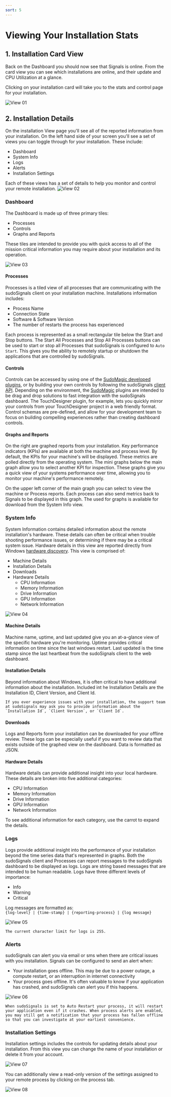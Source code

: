 ```yaml
---
sort: 5
---
```


# Viewing Your Installation Stats

## 1. Installation Card View

Back on the Dashboard you should now see that Signals is online. From the card view you can see which installations are online, and their update and CPU Utilization at a glance.

Clicking on your installation card will take you to the stats and control page for your installation.

![View 01](../assets/images/view-installation/view-stats-001.png)


## 2. Installation Details

On the installation View page you'll see all of the reported information from your installation. On the left hand side of your screen you'll see a set of views you can toggle through for your installation. These include:
* Dashboard
* System Info
* Logs
* Alerts
* Installation Settings

Each of these views has a set of details to help you monitor and control your remote installation.
![View 02](../assets/images/view-installation/view-stats-002.png)

### Dashboard

The Dashboard is made up of three primary tiles:
* Processes
* Controls
* Graphs and Reports

These tiles are intended to provide you with quick access to all of the mission critical information you may require about your installation and its operation.

![View 03](../assets/images/view-installation/view-stats-003.png)

#### Processes
Processes is a tiled view of all processes that are communicating with the sudoSignals client on your installation machine. Installations information includes:
* Process Name
* Connection State
* Software & Software Version
* The number of restarts the process has experienced

Each process is represented as a small rectangular tile below the Start and Stop buttons. The Start All Processes and Stop All Processes buttons can be used to start or stop all Processes that sudoSignals is configured to `Auto Start`. This gives you the ability to remotely startup or shutdown the applications that are controlled by sudoSignals.

#### Controls
Controls can be accessed by using one of the [SudoMagic developed plugins](https://docs.sudosignals.com/002_plugins/), or by building your own controls by following the sudoSignals [client API](https://docs.sudosignals.com/004_api/). Depending on the environment, the [SudoMagic](https://www.sudomagic.com/) plugins are intended to be drag and drop solutions to fast integration with the sudoSignals dashboard. The TouchDesigner plugin, for example, lets you quickly mirror your controls from your TouchDesigner project in a web friendly format. Control schemas are pre-defined, and allow for your development team to focus on building compelling experiences rather than creating dashboard controls.

#### Graphs and Reports
On the right are graphed reports from your installation. Key performance indicators (KPIs) are available at both the machine and process level. By default, the KPIs for your machine's will be displayed. These metrics are polled directly from the operating system. The mini graphs below the main graph allow you to select another KPI for inspection. These graphs give you a quick view of your systems performance over time, allowing you to monitor your machine's performance remotely.

On the upper left corner of the main graph you can select to view the machine or Process reports. Each process can also send metrics back to Signals to be displayed in this graph. The used for graphs is available for download from the System Info view.


### System Info
System Information contains detailed information about the remote installation's hardware. These details can often be critical when trouble shooting performance issues, or determining if there may be a critical system issue. Hardware details in this view are reported directly from Windows [hardware discovery](https://pkg.go.dev/github.com/jaypipes/ghw). This view is comprised of:
* Machine Details  
* Installation Details
* Downloads
* Hardware Details
    * CPU Information
    * Memory Information
    * Drive Information
    * GPU Information
    * Network Information

![View 04](../assets/images/view-installation/view-stats-004.png)

#### Machine Details
Machine name, uptime, and last updated give you an at-a-glance view of the specific hardware you're monitoring. Uptime provides critical information on time since the last windows restart. Last updated is the time stamp since the last heartbeat from the sudoSignals client to the web dashboard.

#### Installation Details
Beyond information about Windows, it is often critical to have additional information about the installation. Included int he Installation Details are the Installation ID, Client Version, and Client Id.

```tip
If you ever experience issues with your installation, the support team at sudoSignals may ask you to provide information about the `Installation Id`, `Client Version`, or `Client Id`.
```

#### Downloads
Logs and Reports form your installation can be downloaded for your offline review. These logs can be especially useful if you want to review data that exists outside of the graphed view on the dashboard. Data is formatted as JSON. 

#### Hardware Details
Hardware details can provide additional insight into your local hardware. These details are broken into five additional categories:
* CPU Information
* Memory Information
* Drive Information
* GPU Information
* Network Information  

To see additional information for each category, use the carrot to expand the details.

### Logs

Logs provide additional insight into the performance of your installation beyond the time series data that's represented in graphs. Both the sudoSignals client and Processes can report messages to the sudoSignals dashboard to be displayed as logs. Logs are string based messages that are intended to be human readable. Logs have three different levels of importance:
* Info
* Warning
* Critical

Log messages are formatted as:  
`{log-level} | {time-stamp} | {reporting-process} | {log message}`

![View 05](../assets/images/view-installation/view-stats-005.png)

```warn
The current character limit for logs is 255.
```

### Alerts
sudoSignals can alert you via email or sms when there are critical issues with you installation. Signals can be configured to send an alert when:  
* Your installation goes offline. This may be due to a power outage, a compute restart, or an interruption in internet connectivity
* Your process goes offline. It's often valuable to know if your application has crashed, and sudoSignals can alert you if this happens.

![View 06](../assets/images/view-installation/view-stats-006.png)

```tip
When sudoSignals is set to Auto Restart your process, it will restart your application even if it crashes. When process alerts are enabled, you may still get a notification that your process has fallen offline so that you can investigate at your earliest convenience.
```

### Installation Settings
Installation settings includes the controls for updating details about your installation. From this view you can change the name of your installation or delete it from your account.

![View 07](../assets/images/view-installation/view-stats-007.png)

You can additionally view a read-only version of the settings assigned to your remote process by clicking on the process tab.

![View 08](../assets/images/view-installation/view-stats-008.png)